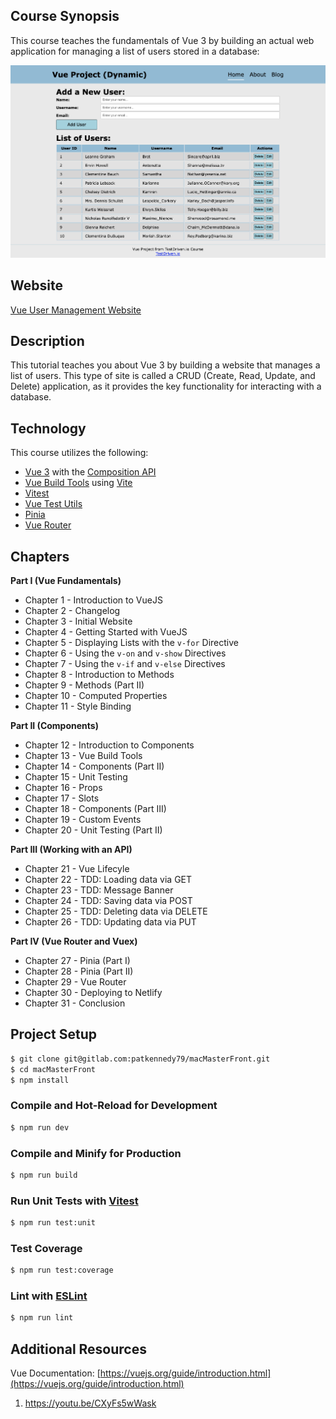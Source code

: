 ## Course Synopsis

This course teaches the fundamentals of Vue 3 by building an actual web application for managing a list of users stored in a database:

![Alt text](/src/assets/vue_crud_website_screenshot.png?raw=true "Vue CRUD Example")

## Website

[Vue User Management Website](https://objective-panini-46afa2.netlify.app)

## Description

This tutorial teaches you about Vue 3 by building a website that manages a list of users. This type of site is called a CRUD (Create, Read, Update, and Delete) application, as it provides the key functionality for interacting with a database.

## Technology

This course utilizes the following:

* [Vue 3](https://vuejs.org) with the [Composition API](https://vuejs.org/guide/extras/composition-api-faq.html)
* [Vue Build Tools](https://vuejs.org/guide/scaling-up/tooling.html) using [Vite](https://vitejs.dev)
* [Vitest](https://vitest.dev)
* [Vue Test Utils](https://test-utils.vuejs.org/guide/)
* [Pinia](https://pinia.vuejs.org)
* [Vue Router](https://router.vuejs.org)

## Chapters

**Part I (Vue Fundamentals)**
* Chapter 1 - Introduction to VueJS
* Chapter 2 - Changelog
* Chapter 3 - Initial Website
* Chapter 4 - Getting Started with VueJS
* Chapter 5 - Displaying Lists with the `v-for` Directive
* Chapter 6 - Using the `v-on` and `v-show` Directives
* Chapter 7 - Using the `v-if` and `v-else` Directives
* Chapter 8 - Introduction to Methods
* Chapter 9 - Methods (Part II)
* Chapter 10 - Computed Properties
* Chapter 11 - Style Binding

**Part II (Components)**
* Chapter 12 - Introduction to Components
* Chapter 13 - Vue Build Tools
* Chapter 14 - Components (Part II)
* Chapter 15 - Unit Testing
* Chapter 16 - Props
* Chapter 17 - Slots
* Chapter 18 - Components (Part III)
* Chapter 19 - Custom Events
* Chapter 20 - Unit Testing (Part II)

**Part III (Working with an API)**
* Chapter 21 - Vue Lifecyle
* Chapter 22 - TDD: Loading data via GET
* Chapter 23 - TDD: Message Banner
* Chapter 24 - TDD: Saving data via POST
* Chapter 25 - TDD: Deleting data via DELETE
* Chapter 26 - TDD: Updating data via PUT

**Part IV (Vue Router and Vuex)**
* Chapter 27 - Pinia (Part I)
* Chapter 28 - Pinia (Part II)
* Chapter 29 - Vue Router
* Chapter 30 - Deploying to Netlify
* Chapter 31 - Conclusion

## Project Setup

```sh
$ git clone git@gitlab.com:patkennedy79/macMasterFront.git
$ cd macMasterFront
$ npm install
```

### Compile and Hot-Reload for Development

```sh
$ npm run dev
```

### Compile and Minify for Production

```sh
$ npm run build
```

### Run Unit Tests with [Vitest](https://vitest.dev/)

```sh
$ npm run test:unit
```

### Test Coverage

```sh
$ npm run test:coverage
```

### Lint with [ESLint](https://eslint.org/)

```sh
$ npm run lint
```

## Additional Resources

Vue Documentation: [https://vuejs.org/guide/introduction.html](https://vuejs.org/guide/introduction.html)


1. https://youtu.be/CXyFs5wWask

